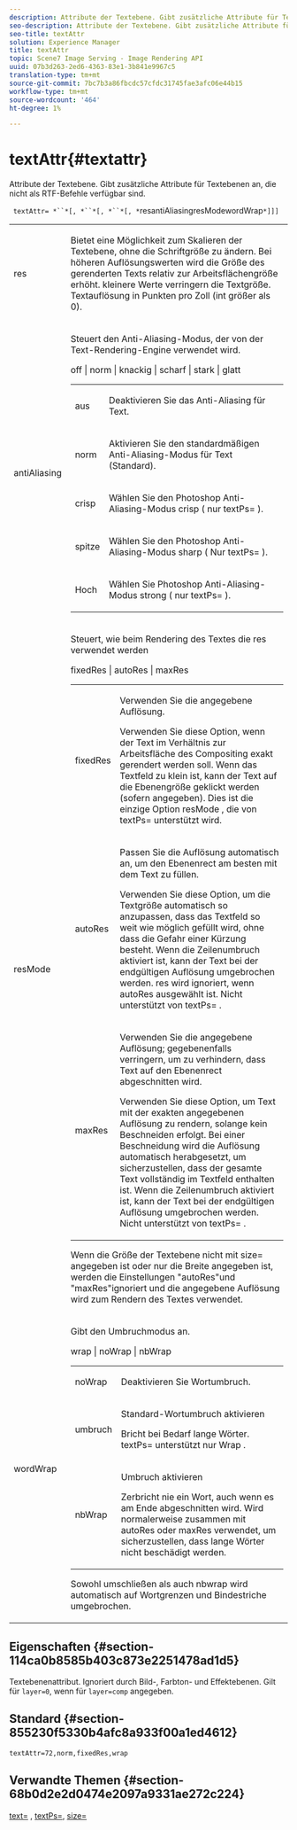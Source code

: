 ```yaml
---
description: Attribute der Textebene. Gibt zusätzliche Attribute für Textebenen an, die nicht als RTF-Befehle verfügbar sind.
seo-description: Attribute der Textebene. Gibt zusätzliche Attribute für Textebenen an, die nicht als RTF-Befehle verfügbar sind.
seo-title: textAttr
solution: Experience Manager
title: textAttr
topic: Scene7 Image Serving - Image Rendering API
uuid: 07b3d263-2ed6-4363-83e1-3b841e9967c5
translation-type: tm+mt
source-git-commit: 7bc7b3a86fbcdc57cfdc31745fae3afc06e44b15
workflow-type: tm+mt
source-wordcount: '464'
ht-degree: 1%

---
```



# textAttr{#textattr}

Attribute der Textebene. Gibt zusätzliche Attribute für Textebenen an, die nicht als RTF-Befehle verfügbar sind.

` textAttr= *``*[, *``*[, *``*[, *`resantiAliasingresModewordWrap`*]]]`

<table id="simpletable_0072BF7DF52B4959A14EDEF60A6EBDEE"> 
 <tr class="strow"> 
  <td class="stentry"> <p> <span class="codeph"> <span class="varname"> res  </span> </span> </p> </td> 
  <td class="stentry"> <p>Bietet eine Möglichkeit zum Skalieren der Textebene, ohne die Schriftgröße zu ändern. Bei höheren Auflösungswerten wird die Größe des gerenderten Texts relativ zur Arbeitsflächengröße erhöht. kleinere Werte verringern die Textgröße. Textauflösung in Punkten pro Zoll (int größer als 0). </p> </td> 
 </tr> 
 <tr class="strow"> 
  <td class="stentry"> <p> <span class="codeph"> <span class="varname"> antiAliasing  </span> </span> </p> </td> 
  <td class="stentry"> <p>Steuert den Anti-Aliasing-Modus, der von der Text-Rendering-Engine verwendet wird. </p> <p> <span class="codeph"> off | norm | knackig | scharf | stark | glatt  </span> </p> <p> 
    <table id="simpletable_AE2331118FCA4BC7877233E287CED6A4"> 
     <tr class="strow"> 
      <td class="stentry"> <p> <span class="codeph"> aus </span> </p> </td> 
      <td class="stentry"> <p>Deaktivieren Sie das Anti-Aliasing für Text. </p> </td> 
     </tr> 
     <tr class="strow"> 
      <td class="stentry"> <p> <span class="codeph"> norm  </span> </p> </td> 
      <td class="stentry"> <p>Aktivieren Sie den standardmäßigen Anti-Aliasing-Modus für Text (Standard). </p> </td> 
     </tr> 
     <tr class="strow"> 
      <td class="stentry"> <p> <span class="codeph"> crisp  </span> </p> </td> 
      <td class="stentry"> <p>Wählen Sie den Photoshop Anti-Aliasing-Modus <span class="codeph"> crisp </span> ( <span class="codeph"> nur textPs= </span>). </p> </td> 
     </tr> 
     <tr class="strow"> 
      <td class="stentry"> <p> <span class="codeph"> spitze  </span> </p> </td> 
      <td class="stentry"> <p>Wählen Sie den Photoshop Anti-Aliasing-Modus <span class="codeph"> sharp </span> ( <span class="codeph"> Nur textPs= </span>). </p> </td> 
     </tr> 
     <tr class="strow"> 
      <td class="stentry"> <p> <span class="codeph"> Hoch </span> </p> </td> 
      <td class="stentry"> <p>Wählen Sie Photoshop Anti-Aliasing-Modus <span class="codeph"> strong </span> ( <span class="codeph"> nur textPs= </span>). </p> </td> 
     </tr> 
    </table> </p> </td> 
 </tr> 
 <tr class="strow"> 
  <td class="stentry"> <p> <span class="codeph"> <span class="varname"> resMode </span> </span> </p> </td> 
  <td class="stentry"> <p>Steuert, wie beim Rendering des Textes die res verwendet werden </p> <p> <span class="codeph"> fixedRes | autoRes | maxRes  </span> </p> <p> 
    <table id="simpletable_2CFC06DB37154C7C92614FDF7A818DB5"> 
     <tr class="strow"> 
      <td class="stentry"> <p> <span class="codeph"> fixedRes  </span> </p> </td> 
      <td class="stentry"> <p>Verwenden Sie die angegebene Auflösung. </p> <p>Verwenden Sie diese Option, wenn der Text im Verhältnis zur Arbeitsfläche des Compositing exakt gerendert werden soll. Wenn das Textfeld zu klein ist, kann der Text auf die Ebenengröße geklickt werden (sofern angegeben). Dies ist die einzige Option <span class="varname"> resMode </span>, die von <span class="codeph"> textPs= </span> unterstützt wird. </p> </td> 
     </tr> 
     <tr class="strow"> 
      <td class="stentry"> <p> <span class="codeph"> autoRes  </span> </p> </td> 
      <td class="stentry"> <p>Passen Sie die Auflösung automatisch an, um den Ebenenrect am besten mit dem Text zu füllen. </p> <p>Verwenden Sie diese Option, um die Textgröße automatisch so anzupassen, dass das Textfeld so weit wie möglich gefüllt wird, ohne dass die Gefahr einer Kürzung besteht. Wenn die Zeilenumbruch aktiviert ist, kann der Text bei der endgültigen Auflösung umgebrochen werden. <span class="varname"> res  </span> wird ignoriert, wenn  <span class="codeph"> autoRes ausgewählt  </span> ist. Nicht unterstützt von <span class="codeph"> textPs= </span>. </p> </td> 
     </tr> 
     <tr class="strow"> 
      <td class="stentry"> <p> <span class="codeph"> maxRes  </span> </p> </td> 
      <td class="stentry"> <p>Verwenden Sie die angegebene Auflösung; gegebenenfalls verringern, um zu verhindern, dass Text auf den Ebenenrect abgeschnitten wird. </p> <p>Verwenden Sie diese Option, um Text mit der exakten angegebenen Auflösung zu rendern, solange kein Beschneiden erfolgt. Bei einer Beschneidung wird die Auflösung automatisch herabgesetzt, um sicherzustellen, dass der gesamte Text vollständig im Textfeld enthalten ist. Wenn die Zeilenumbruch aktiviert ist, kann der Text bei der endgültigen Auflösung umgebrochen werden. Nicht unterstützt von <span class="codeph"> textPs= </span>. </p> </td> 
     </tr> 
    </table> </p> <p>Wenn die Größe der Textebene nicht mit size= angegeben ist oder nur die Breite angegeben ist, werden die Einstellungen "autoRes"und "maxRes"ignoriert und die angegebene Auflösung wird zum Rendern des Textes verwendet. </p> </td> 
 </tr> 
 <tr class="strow"> 
  <td class="stentry"> <p> <span class="codeph"> <span class="varname"> wordWrap  </span> </span> </p> </td> 
  <td class="stentry"> <p>Gibt den Umbruchmodus an. </p> <p> <span class="codeph"> wrap | noWrap | nbWrap  </span> </p> <p> 
    <table id="simpletable_FF2510E029EC41E29BC30D9FC2923EA3"> 
     <tr class="strow"> 
      <td class="stentry"> <p> <span class="codeph"> noWrap  </span> </p> </td> 
      <td class="stentry"> <p>Deaktivieren Sie Wortumbruch. </p> </td> 
     </tr> 
     <tr class="strow"> 
      <td class="stentry"> <p> <span class="codeph"> umbruch </span> </p> </td> 
      <td class="stentry"> <p>Standard-Wortumbruch aktivieren </p> <p>Bricht bei Bedarf lange Wörter. <span class="codeph"> textPs= unterstützt  </span> nur  <span class="codeph"> Wrap  </span>. </p> </td> 
     </tr> 
     <tr class="strow"> 
      <td class="stentry"> <p> <span class="codeph"> nbWrap  </span> </p> </td> 
      <td class="stentry"> <p>Umbruch aktivieren </p> <p>Zerbricht nie ein Wort, auch wenn es am Ende abgeschnitten wird. Wird normalerweise zusammen mit <span class="codeph"> autoRes </span> oder <span class="codeph"> maxRes </span> verwendet, um sicherzustellen, dass lange Wörter nicht beschädigt werden. </p> </td> 
     </tr> 
    </table> </p> <p>Sowohl <span class="codeph"> umschließen </span> als auch <span class="codeph"> nbwrap </span> wird automatisch auf Wortgrenzen und Bindestriche umgebrochen. </p> </td> 
 </tr> 
</table>

## Eigenschaften {#section-114ca0b8585b403c873e2251478ad1d5}

Textebenenattribut. Ignoriert durch Bild-, Farbton- und Effektebenen. Gilt für `layer=0`, wenn für `layer=comp` angegeben.

## Standard {#section-855230f5330b4afc8a933f00a1ed4612}

`textAttr=72,norm,fixedRes,wrap`

## Verwandte Themen {#section-68b0d2e2d0474e2097a9331ae272c224}

[text=](../../../../../is-api/http-ref/image-serving-api-ref/c-http-protocol-reference/c-command-reference/r-text.md#reference-84634052e48548539a1ef63cbe41f22f) ,  [textPs=](../../../../../is-api/http-ref/image-serving-api-ref/c-http-protocol-reference/c-command-reference/r-textps.md#reference-4209a2a6169f44278da2647cfb0cd767),  [size=](../../../../../is-api/http-ref/image-serving-api-ref/c-http-protocol-reference/c-data-types/r-size.md#reference-04d383f32c7b4003bed9978cb854747b)
